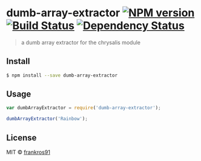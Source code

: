 # dumb-array-extractor [![NPM version][npm-image]][npm-url] [![Build Status][travis-image]][travis-url] [![Dependency Status][daviddm-image]][daviddm-url]
> a dumb array extractor for the chrysalis module


## Install

```sh
$ npm install --save dumb-array-extractor
```


## Usage

```js
var dumbArrayExtractor = require('dumb-array-extractor');

dumbArrayExtractor('Rainbow');
```

## License

MIT © [frankros91]()


[npm-image]: https://badge.fury.io/js/dumb-array-extractor.svg
[npm-url]: https://npmjs.org/package/dumb-array-extractor
[travis-image]: https://travis-ci.org/frankros01/dumb-array-extractor.svg?branch=master
[travis-url]: https://travis-ci.org/frankros01/dumb-array-extractor
[daviddm-image]: https://david-dm.org/frankros01/dumb-array-extractor.svg?theme=shields.io
[daviddm-url]: https://david-dm.org/frankros01/dumb-array-extractor
